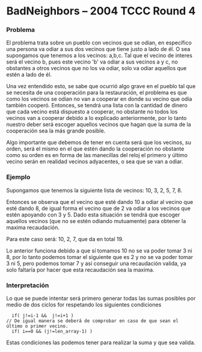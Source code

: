 <h1 align="center">BadNeighbors – 2004 TCCC Round 4</h1>
<p>
  <h3>Problema</h3>
  El problema trata sobre un pueblo con vecinos que se odian, en específico una persona va odiar a sus dos vecinos que tiene justo a lado de él. O sea supongamos que 
  tenemos a los vecinos: a,b,c. Tal que el vecino de interes será el vecino b, pues este vecino 'b' va odiar a sus vecinos a y c, no obstantes a otros vecinos que no
  los va odiar, solo va odiar aquellos que estén a lado de él.
  
  Una vez entendido esto, se sabe que ocurrió algo grave en el pueblo tal que se necesita de una cooperación para la restauración, el problema es que como los vecinos 
  se odian no van a cooperar en donde su vecino que odia también cooperó. Entonces, se tendrá una lista con la cantidad de dinero que cada vecino está dispuesto a 
  cooperar, no obstante no todos los vecinos van a cooperar debido a lo explicado anteriormente, por lo tanto nuestro deber será escoger aquellos vecinos que hagan que
  la suma de la cooperación sea la más grande posible. 
  
  Algo importante que debemos de tener en cuenta será que los vecinos, su orden, será el mismo en el que estén dando la cooperación no obstante como su orden es en forma
  de las manecillas del reloj el primero y último vecino serán en realidad vecinos adyacentes, o sea que se van a odiar.
  
  <h3>Ejemplo</h3>
  Supongamos que tenemos la siguiente lista de vecinos: 10, 3, 2, 5, 7, 8.
  
  Entonces se observa que el vecino que esté dando 10 a odiar al vecino que esté dando 8, de igual forma el vecino que de 2 va odiar a los vecinos que estén apoyando
  con 3 y 5. Dado esta situación se tendrá que escoger aquellos vecinos (que no se estén odiando mutuamente) para obtener la maxima recaudación. 
  
  Para este caso será: 10, 2, 7, que da en total 19.
  
  Lo anterior funciona debido a que sí tomamos 10 no se va poder tomar 3 ni 8, por lo tanto podemos tomar el siguiente que es 2 y no se va poder tomar 3 ni 5, pero 
  podemos tomar 7 y así conseguir una recaudación valida, ya solo faltaría por hacer que esta recaudación sea la maxima.
  
  <h3>Interpretación</h3>
  Lo que se puede intentar será primero generar todas las sumas posibles por medio de dos ciclos for respetando los siguientes condiciones
  
      if( j!=i-1 &&  j!=i+1 )
    // De igual manera se deberá de comprobar en caso de que sean el último o primer vecino.
      if( i==0 && (j!=len_array-1) )
  
  Estas condiciones las podemos tener para realizar la suma y que sea valida.
</p>
